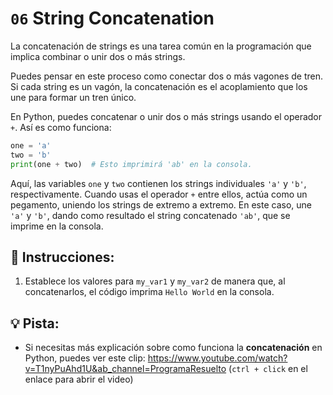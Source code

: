 # `06` String Concatenation

La concatenación de strings es una tarea común en la programación que implica combinar o unir dos o más strings.

Puedes pensar en este proceso como conectar dos o más vagones de tren. Si cada string es un vagón, la concatenación es el acoplamiento que los une para formar un tren único.

En Python, puedes concatenar o unir dos o más strings usando el operador `+`. Así es como funciona:

```py
one = 'a'
two = 'b'
print(one + two)  # Esto imprimirá 'ab' en la consola.
```

Aquí, las variables `one` y `two` contienen los strings individuales `'a'` y `'b'`, respectivamente. Cuando usas el operador `+` entre ellos, actúa como un pegamento, uniendo los strings de extremo a extremo. En este caso, une `'a'` y `'b'`, dando como resultado el string concatenado `'ab'`, que se imprime en la consola.

## 📝 Instrucciones: 
1. Establece los valores para `my_var1` y `my_var2` de manera que, al concatenarlos, el código imprima `Hello World` en la consola.


## 💡 Pista:
+ Si necesitas más explicación sobre como funciona la **concatenación** en Python, puedes ver este clip: https://www.youtube.com/watch?v=T1nyPuAhd1U&ab_channel=ProgramaResuelto (`ctrl + click` en el enlace para abrir el video)
